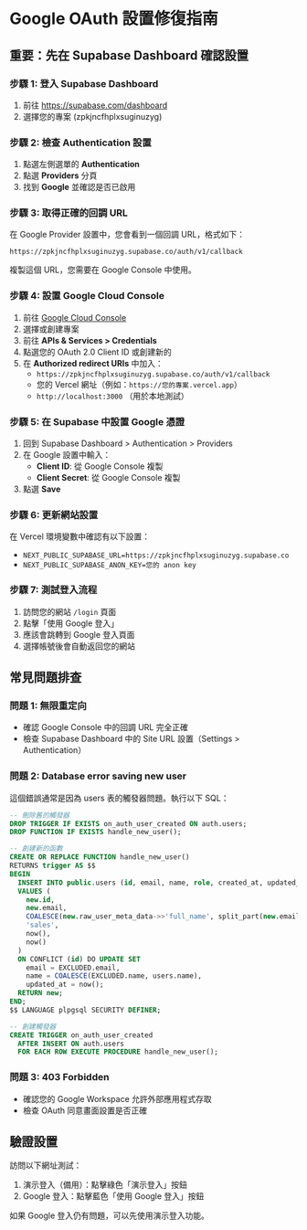 # Google OAuth 設置修復指南

## 重要：先在 Supabase Dashboard 確認設置

### 步驟 1: 登入 Supabase Dashboard
1. 前往 https://supabase.com/dashboard
2. 選擇您的專案 (zpkjncfhplxsuginuzyg)

### 步驟 2: 檢查 Authentication 設置
1. 點選左側選單的 **Authentication**
2. 點選 **Providers** 分頁
3. 找到 **Google** 並確認是否已啟用

### 步驟 3: 取得正確的回調 URL
在 Google Provider 設置中，您會看到一個回調 URL，格式如下：
```
https://zpkjncfhplxsuginuzyg.supabase.co/auth/v1/callback
```
複製這個 URL，您需要在 Google Console 中使用。

### 步驟 4: 設置 Google Cloud Console

1. 前往 [Google Cloud Console](https://console.cloud.google.com/)
2. 選擇或創建專案
3. 前往 **APIs & Services > Credentials**
4. 點選您的 OAuth 2.0 Client ID 或創建新的
5. 在 **Authorized redirect URIs** 中加入：
   - `https://zpkjncfhplxsuginuzyg.supabase.co/auth/v1/callback`
   - 您的 Vercel 網址（例如：`https://您的專案.vercel.app`）
   - `http://localhost:3000` （用於本地測試）

### 步驟 5: 在 Supabase 中設置 Google 憑證
1. 回到 Supabase Dashboard > Authentication > Providers
2. 在 Google 設置中輸入：
   - **Client ID**: 從 Google Console 複製
   - **Client Secret**: 從 Google Console 複製
3. 點選 **Save**

### 步驟 6: 更新網站設置

在 Vercel 環境變數中確認有以下設置：
- `NEXT_PUBLIC_SUPABASE_URL=https://zpkjncfhplxsuginuzyg.supabase.co`
- `NEXT_PUBLIC_SUPABASE_ANON_KEY=您的 anon key`

### 步驟 7: 測試登入流程

1. 訪問您的網站 `/login` 頁面
2. 點擊「使用 Google 登入」
3. 應該會跳轉到 Google 登入頁面
4. 選擇帳號後會自動返回您的網站

## 常見問題排查

### 問題 1: 無限重定向
- 確認 Google Console 中的回調 URL 完全正確
- 檢查 Supabase Dashboard 中的 Site URL 設置（Settings > Authentication）

### 問題 2: Database error saving new user
這個錯誤通常是因為 users 表的觸發器問題。執行以下 SQL：

```sql
-- 刪除舊的觸發器
DROP TRIGGER IF EXISTS on_auth_user_created ON auth.users;
DROP FUNCTION IF EXISTS handle_new_user();

-- 創建新的函數
CREATE OR REPLACE FUNCTION handle_new_user() 
RETURNS trigger AS $$
BEGIN
  INSERT INTO public.users (id, email, name, role, created_at, updated_at)
  VALUES (
    new.id,
    new.email,
    COALESCE(new.raw_user_meta_data->>'full_name', split_part(new.email, '@', 1)),
    'sales',
    now(),
    now()
  )
  ON CONFLICT (id) DO UPDATE SET
    email = EXCLUDED.email,
    name = COALESCE(EXCLUDED.name, users.name),
    updated_at = now();
  RETURN new;
END;
$$ LANGUAGE plpgsql SECURITY DEFINER;

-- 創建觸發器
CREATE TRIGGER on_auth_user_created
  AFTER INSERT ON auth.users
  FOR EACH ROW EXECUTE PROCEDURE handle_new_user();
```

### 問題 3: 403 Forbidden
- 確認您的 Google Workspace 允許外部應用程式存取
- 檢查 OAuth 同意畫面設置是否正確

## 驗證設置

訪問以下網址測試：
1. 演示登入（備用）：點擊綠色「演示登入」按鈕
2. Google 登入：點擊藍色「使用 Google 登入」按鈕

如果 Google 登入仍有問題，可以先使用演示登入功能。